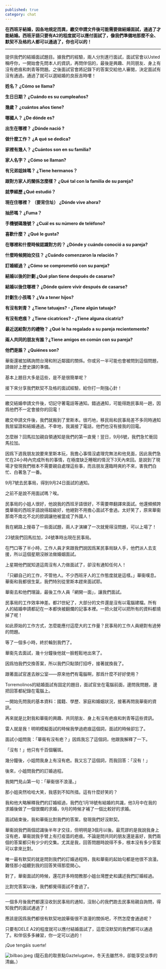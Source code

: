 ```yaml
---
published: true
category: chat
---
```

**在西班牙結婚，因各地規定而異，繳交申請文件後可能需要做結婚面試，通過了才能結婚。西班牙語只要有A2的程度就可以應付面試了，像我們準備地那麼不全、默契不及格的人都可以通過了，你也可以的！**

**************

提供我們的結婚面試題目。據我們的經驗，兩人分別進行面試，面試官會以Usted稱呼你，一開始會先問本人的資訊，再問伴侶的，最後是興趣、共同朋友、身上有沒有疤痕和刺青等問題。之後面試官會將記錄下的答案交給他人審閱，決定面試有沒有通過。通過了就可以選結婚的良辰吉時嘍！

**姓名？
¿Cómo se llama?**

**生日日期？
¿Cuándo es su cumpleaños?**

**幾歲？
¿cuántos años tiene?**

**哪國人？
¿De dónde es?**

**出生在哪裡？
¿Dónde nació ?**

**做什麼工作？
¿A qué se dedica?**

**家裡有幾人？
¿Cuántos son en su familia?**

**家人名字？
¿Cómo se llaman?**

**有兄弟姐妹嗎？
¿Tiene hermanos？**

**跟對方家人的關係怎麼樣？
¿Qué tal con la familia de su pareja?**

**就學經歷
¿Qué estudió？**

**現在住哪裡？ （要背住址）
¿Dónde vive ahora?**

**抽菸嗎？
¿Fuma？**

**手機號碼幾號？
¿Cuál es su número de teléfono?**

**喜歡什麼？
¿Qué le gusta?**

**在哪裡和什麼時候認識對方的？
¿Dónde y cuándo conoció a su pareja?**

**什麼時候開始交往？
¿Cuándo comenzaron la relación？**

**訂婚經過？
¿Cómo se comprometió con su pareja?**

**結婚以後的計劃
¿Qué plan tiene después de casarse?**

**結婚以後住哪裡？
¿Dónde quiere vivir después de casarse?**

**計劃生小孩嗎？
¿Va a tener hijos?**

**有沒有刺青？
¿Tiene tatuajes? - ¿Tiene algún tatuaje?**

**有沒有疤痕？
¿Tiene cicatrices? - ¿Tiene alguna cicatriz?**

**最近送給對方的禮物？
¿Qué le ha regalado a su pareja recientemente?**

**兩人共同的朋友有誰？¿Tiene amigos en común con su pareja?**

**他們是誰？
¿Quiénes son?**


華衞還被加碼詢問台灣和附近鄰國的關係。你或另一半可能也會被問到這個問題，請做好上歷史課的準備。

基本上題目大多是這些，是不是很簡單呢？

接下來分享我們默契不及格的面試經驗，給你打一劑強心針！

******

繳交結婚申請文件後，切記守著電話等通知。錯過通知，可能得跑民事局一趟，因爲他們不一定會接你的回電！

繳交申請文件後，我們就搬到了里斯本。很巧地，移民局和民事局差不多同時通知我居留證和結婚通過。不幸地，我漏接了電話，他們也沒有接我的回電。

怎麼辦？回馬拉加親自領通知是我們的第一直覺！翌日，9月6號，我們急忙衝回馬拉加。

因爲下週我朋友說要來里斯本玩，我擔心事情沒處理完無法和他見面，因此我們急忙在24小時內完成所有的事情，在極度缺乏睡眠的情況下3天內來回。是說到了現場才發現我們根本不需要親自處理這些事，而且朋友還臨時爽約不來，害我們白忙、白著急了一番。

9月7號去民事局，得到9月24日面試的通知。

之前不是說不用面試嗎？唉。

民事局的小姐人很好，他說我的西班牙語很好，不需要帶翻譯來面試。他還頻頻誇獎華衞的西班牙語說得超級好，他絕對不用擔心面試不會過。太好笑了，原來華衞那南不南北不北的腔調讓他被當成了外國人！

我在網路上搜尋了一些面試題，兩人才演練了一次就覺得沒問題，可以上場了！

23號我們回馬拉加，24號準時出現在民事局。

在門口等了半小時，工作人員才來跟我們說因爲某民事局缺人手，他們派人去支援，所以這個星期沒辦法做婚姻面試。

上星期他們就知道這周沒有人力做面試了，卻沒有通知任何人！

「只顧自己的工作，不管他人。不少西班牙人的工作態度就是這樣。」華衞嘆息。華衞和我都很生氣，我們特別從里斯本趕來面試耶。

華衞去和他們理論，最後工作人員「網開一面」，讓我們面試。

民事局的工作效率神差。都21世紀了，大部分的文件還是沒有以電腦建檔。所有人的結婚申請都記在一本都快被翻爛的記事本裡。一把火就可以把所有的資料都燒掉了呢！

如此原始的工作方式，怎麼能應付這麼大的工作量？民事局的工作人員絕對有過勞的問題。

等了一個多小時，終於輪到我們了。

華衞先去面試，幾十分鐘後他就一臉輕鬆地出來了。

因爲怕我們交換答案，所以我們只點頭打招呼，接著就換我了。

跟著面試官進去辦公室——原來他們有電腦啊，那爲什麼不好好使用？

Torremolinos的結婚面試有固定的題目，面試官坐在電腦前面，邊問我問題，邊把回答都紀錄在電腦上。

一開始先問我的基本資料：國籍、學歷、家庭和婚姻狀況，接著再問我華衞的資訊。

再來就是比對我和華衞的興趣、共同朋友、身上有沒有疤痕和刺青等這些資訊。

雷人就是我！明明模擬面試的時候我學過疤痕這個詞，面試的時候卻忘了。

面試小姐問我：「華衞有沒有疤？」因爲我忘了這個詞，他跟我解釋了一下。

「沒有！」他只有千百個曬斑。

幾分鐘後，小姐問我身上有沒有疤。我又忘了這個詞，而我回答：「沒有！」

後來，小姐問我們的訂婚過程。

我開門見山第一句：「華衞很不浪漫。」

那小姐突然哈哈大笑，我感到不知所措。這有什麼好笑的？

我和他大略解釋我們的訂婚經過，我們在1月18號有結婚的共識，他3月中在我的求婚後做了一個很爛的求婚，9月的時候才補了一個比較好的求婚。

面試結束後，我和華衞比對我們的答案，發現我們好沒默契。

華衞說我們兩個認識後半年才交往，但明明是3個月以後。最荒謬的是我說我身上沒有疤，華衞說我手臂上有打疫苗的疤痕。不論是問共同的朋友還是喜好，我們兩個的答案都只有少少的交集。尤其是我，回答問題時說得不多，根本沒有多少答案可以拿來比對。

唯一最有默契的就是問到我們的訂婚過程時，我和華衞的起始句都是他很不浪漫。難怪那小姐聽到我的回答笑得那麼開心。

對了，華衞面試的時候，還花許多時間教那小姐台灣歷史和講述我們訂婚經過。

比對完答案以後，我們都覺得面試不會過了。

***********

一個多月後我們都還沒收到民事局的通知，沒耐心的我們跑去民事局親自詢問，得知我們的面試通過了！

應該是因爲我們都很有默契地說華衞很不浪漫的關係吧，不然怎麼會通過呢？

只要有DELE A2的程度就可以應付結婚面試了，這麼沒默契的我們都可以通過了。和伴侶多多練習，你一定可以過的！

¡Que tengáis suerte!

![bilbao.jpeg]({{site.baseurl}}/images/bilbao.jpeg)
(龍石島的取景點Gaztelugatxe，冬天去雖然冷，卻能享受淡季的清幽。）

